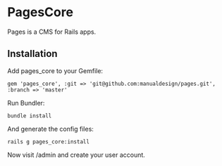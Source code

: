 # PagesCore

Pages is a CMS for Rails apps.

## Installation

Add pages_core to your Gemfile:

```gem 'pages_core', :git => 'git@github.com:manualdesign/pages.git', :branch => 'master'```

Run Bundler:

```bundle install```

And generate the config files:

```rails g pages_core:install```

Now visit /admin and create your user account.